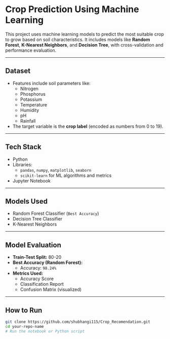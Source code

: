 # Crop Prediction Using Machine Learning

This project uses machine learning models to predict the most suitable crop to grow based on soil characteristics. It includes models like **Random Forest**, **K-Nearest Neighbors**, and **Decision Tree**, with cross-validation and performance evaluation.

---

## Dataset

- Features include soil parameters like:
  - Nitrogen
  - Phosphorus
  - Potassium
  - Temperature
  - Humidity
  - pH
  - Rainfall
- The target variable is the **crop label** (encoded as numbers from 0 to 19).

---

## Tech Stack

- Python 
- Libraries:  
  - `pandas`, `numpy`, `matplotlib`, `seaborn`  
  - `scikit-learn` for ML algorithms and metrics  
- Jupyter Notebook 

---

## Models Used

- Random Forest Classifier (`Best Accuracy`)
- Decision Tree Classifier
- K-Nearest Neighbors

---

## Model Evaluation

- **Train-Test Split:** 80-20
- **Best Accuracy (Random Forest):**  
  - Accuracy: `98.24%`
- **Metrics Used:**
  - Accuracy Score
  - Classification Report
  - Confusion Matrix (visualized)

---

## How to Run

```bash
git clone https://github.com/shubhangi115/Crop_Recomendation.git
cd your-repo-name
# Run the notebook or Python script
